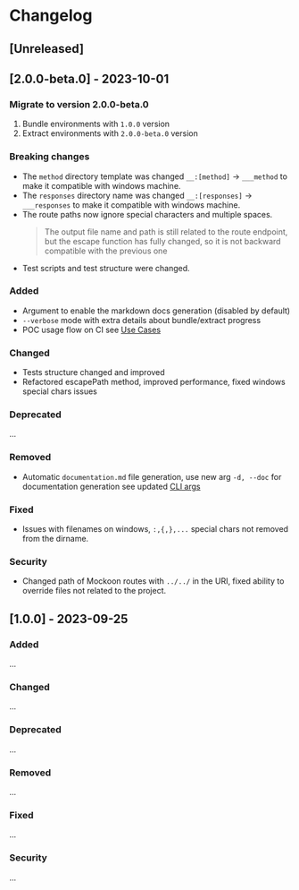 # Changelog

## [Unreleased]


## [2.0.0-beta.0] - 2023-10-01

### Migrate to version 2.0.0-beta.0
1. Bundle environments with `1.0.0` version
2. Extract environments with `2.0.0-beta.0` version

### Breaking changes
- The `method` directory template was changed `__:[method]` -> `___method` to make it compatible with windows machine. 
- The `responses` directory name was changed `__:[responses]` -> `___responses` to make it compatible with windows machine. 
- The route paths now ignore special characters and multiple spaces.
  > The output file name and path is still related to the route endpoint, but the escape function has fully changed, so it is not backward compatible with the previous one
- Test scripts and test structure were changed.

### Added
- Argument to enable the markdown docs generation (disabled by default)
- `--verbose` mode with extra details about bundle/extract progress
- POC usage flow on CI see [Use Cases](./README.md#use-cases)

### Changed
- Tests structure changed and improved
- Refactored escapePath method, improved performance, fixed windows special chars issues

### Deprecated
...

### Removed
- Automatic `documentation.md` file generation, use new arg `-d, --doc` for documentation generation see updated [CLI args](./README.md#cli)

### Fixed
- Issues with filenames on windows, `:,{,},...` special chars not removed from the dirname.

### Security
- Changed path of Mockoon routes with `../../` in the URI, fixed ability to override files not related to the project.


## [1.0.0] - 2023-09-25

### Added
...

### Changed
... 

### Deprecated
...

### Removed
...

### Fixed
...

### Security
...